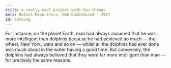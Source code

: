 ```yaml
---
title: a really cool project with fun things
meta: Retail Experience, Web Dashbhoard · 2017
id: samsung
---
```


For instance, on the planet Earth, man had always assumed that he was more intelligent than dolphins because he had achieved so much — the wheel, New York, wars and so on — whilst all the dolphins had ever done was muck about in the water having a good time. But conversely, the dolphins had always believed that they were far more intelligent than man — for precisely the same reasons.
